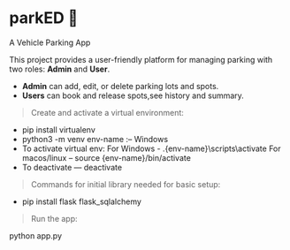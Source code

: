 # parkED 🚗  

A Vehicle Parking App  

This project provides a user-friendly platform for managing parking with two roles: **Admin** and **User**.  
- **Admin** can add, edit, or delete parking lots and spots.  
- **Users** can book and release spots,see history and summary.

> Create and activate a virtual environment:

* pip install virtualenv 
* python3 -m venv env-name :– Windows
* To activate virtual env:
  For Windows - .\{env-name}\scripts\activate
  For macos/linux – source {env-name}/bin/activate
* To deactivate — deactivate

> Commands for initial library needed for basic setup:

* pip install flask flask_sqlalchemy 

> Run the app:

python app.py
